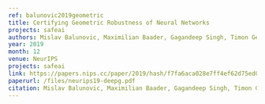 ```yaml
---
ref: balunovic2019geometric
title: Certifying Geometric Robustness of Neural Networks
projects: safeai
authors: Mislav Balunovic, Maximilian Baader, Gagandeep Singh, Timon Gehr, Martin Vechev
year: 2019
month: 12
venue: NeurIPS
projects: safeai
link: https://papers.nips.cc/paper/2019/hash/f7fa6aca028e7ff4ef62d75ed025fe76-Abstract.html
paperurl: /files/neurips19-deepg.pdf
citation: Mislav Balunovic, Maximilian Baader, Gagandeep Singh, Timon Gehr, Martin Vechev, NeurIPS 2019.
---
```


